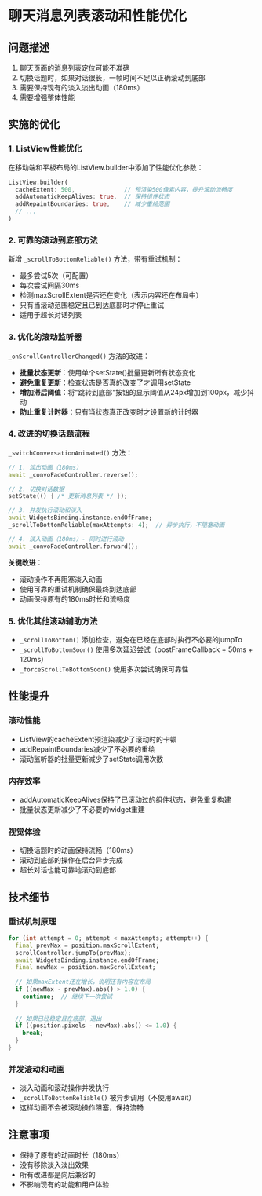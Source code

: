 # 聊天消息列表滚动和性能优化

## 问题描述
1. 聊天页面的消息列表定位可能不准确
2. 切换话题时，如果对话很长，一帧时间不足以正确滚动到底部
3. 需要保持现有的淡入淡出动画（180ms）
4. 需要增强整体性能

## 实施的优化

### 1. ListView性能优化
在移动端和平板布局的ListView.builder中添加了性能优化参数：
```dart
ListView.builder(
  cacheExtent: 500,              // 预渲染500像素内容，提升滚动流畅度
  addAutomaticKeepAlives: true,  // 保持组件状态
  addRepaintBoundaries: true,    // 减少重绘范围
  // ...
)
```

### 2. 可靠的滚动到底部方法
新增 `_scrollToBottomReliable()` 方法，带有重试机制：
- 最多尝试5次（可配置）
- 每次尝试间隔30ms
- 检测maxScrollExtent是否还在变化（表示内容还在布局中）
- 只有当滚动范围稳定且已到达底部时才停止重试
- 适用于超长对话列表

### 3. 优化的滚动监听器
`_onScrollControllerChanged()` 方法的改进：
- **批量状态更新**：使用单个setState()批量更新所有状态变化
- **避免重复更新**：检查状态是否真的改变了才调用setState
- **增加滞后阈值**：将"跳转到底部"按钮的显示阈值从24px增加到100px，减少抖动
- **防止重复计时器**：只有当状态真正改变时才设置新的计时器

### 4. 改进的切换话题流程
`_switchConversationAnimated()` 方法：
```dart
// 1. 淡出动画（180ms）
await _convoFadeController.reverse();

// 2. 切换对话数据
setState(() { /* 更新消息列表 */ });

// 3. 并发执行滚动和淡入
await WidgetsBinding.instance.endOfFrame;
_scrollToBottomReliable(maxAttempts: 4);  // 异步执行，不阻塞动画

// 4. 淡入动画（180ms）- 同时进行滚动
await _convoFadeController.forward();
```

**关键改进**：
- 滚动操作不再阻塞淡入动画
- 使用可靠的重试机制确保最终到达底部
- 动画保持原有的180ms时长和流畅度

### 5. 优化其他滚动辅助方法
- `_scrollToBottom()` 添加检查，避免在已经在底部时执行不必要的jumpTo
- `_scrollToBottomSoon()` 使用多次延迟尝试（postFrameCallback + 50ms + 120ms）
- `_forceScrollToBottomSoon()` 使用多次尝试确保可靠性

## 性能提升

### 滚动性能
- ListView的cacheExtent预渲染减少了滚动时的卡顿
- addRepaintBoundaries减少了不必要的重绘
- 滚动监听器的批量更新减少了setState调用次数

### 内存效率
- addAutomaticKeepAlives保持了已滚动过的组件状态，避免重复构建
- 批量状态更新减少了不必要的widget重建

### 视觉体验
- 切换话题时的动画保持流畅（180ms）
- 滚动到底部的操作在后台异步完成
- 超长对话也能可靠地滚动到底部

## 技术细节

### 重试机制原理
```dart
for (int attempt = 0; attempt < maxAttempts; attempt++) {
  final prevMax = position.maxScrollExtent;
  scrollController.jumpTo(prevMax);
  await WidgetsBinding.instance.endOfFrame;
  final newMax = position.maxScrollExtent;
  
  // 如果maxExtent还在增长，说明还有内容在布局
  if ((newMax - prevMax).abs() > 1.0) {
    continue;  // 继续下一次尝试
  }
  
  // 如果已经稳定且在底部，退出
  if ((position.pixels - newMax).abs() <= 1.0) {
    break;
  }
}
```

### 并发滚动和动画
- 淡入动画和滚动操作并发执行
- `_scrollToBottomReliable()` 被异步调用（不使用await）
- 这样动画不会被滚动操作阻塞，保持流畅

## 注意事项
- 保持了原有的动画时长（180ms）
- 没有移除淡入淡出效果
- 所有改进都是向后兼容的
- 不影响现有的功能和用户体验
